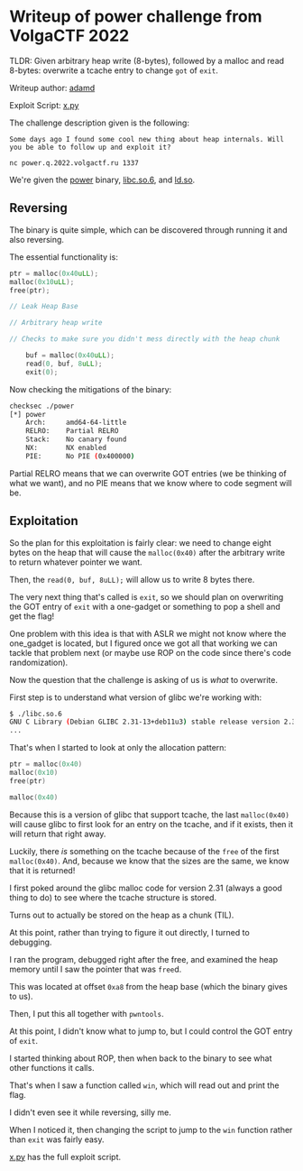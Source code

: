 # Writeup of power challenge from VolgaCTF 2022

TLDR: Given arbitrary heap write (8-bytes), followed by a malloc and read 8-bytes: overwrite a tcache entry to change `got` of `exit`.

Writeup author: [adamd](https://adamdoupe.com)

Exploit Script: [x.py](./x.py)

The challenge description given is the following:

```
Some days ago I found some cool new thing about heap internals. Will you be able to follow up and exploit it?

nc power.q.2022.volgactf.ru 1337

```

We're given the [power](./power) binary, [libc.so.6](./libc.so.6), and [ld.so](./ld.so).

## Reversing

The binary is quite simple, which can be discovered through running it and also reversing.

The essential functionality is:

```C
ptr = malloc(0x40uLL);
malloc(0x10uLL);
free(ptr);

// Leak Heap Base

// Arbitrary heap write

// Checks to make sure you didn't mess directly with the heap chunk

    buf = malloc(0x40uLL);
    read(0, buf, 8uLL);
    exit(0);
```

Now checking the mitigations of the binary:

```bash
checksec ./power
[*] power
    Arch:     amd64-64-little
    RELRO:    Partial RELRO
    Stack:    No canary found
    NX:       NX enabled
    PIE:      No PIE (0x400000)
```

Partial RELRO means that we can overwrite GOT entries (we be thinking of what we want), and no PIE means that we know where to code segment will be.

## Exploitation

So the plan for this exploitation is fairly clear: we need to change eight bytes on the heap that will cause the `malloc(0x40)` after the arbitrary write to return whatever pointer we want.

Then, the `read(0, buf, 8uLL);` will allow us to write 8 bytes there.

The very next thing that's called is `exit`, so we should plan on overwriting the GOT entry of `exit` with a one-gadget or something to pop a shell and get the flag!

One problem with this idea is that with ASLR we might not know where the one_gadget is located, but I figured once we got all that working we can tackle that problem next (or maybe use ROP on the code since there's code randomization).

Now the question that the challenge is asking of us is _what_ to overwrite.

First step is to understand what version of glibc we're working with:

```bash
$ ./libc.so.6
GNU C Library (Debian GLIBC 2.31-13+deb11u3) stable release version 2.31
...
```

That's when I started to look at only the allocation pattern:

```C
ptr = malloc(0x40)
malloc(0x10)
free(ptr)

malloc(0x40)
```


Because this is a version of glibc that support tcache, the last `malloc(0x40)` will cause glibc to first look for an entry on the tcache, and if it exists, then it will return that right away.

Luckily, there _is_ something on the tcache because of the `free` of the first `malloc(0x40)`. 
And, because we know that the sizes are the same, we know that it is returned!

I first poked around the glibc malloc code for version 2.31 (always a good thing to do) to see where the tcache structure is stored.

Turns out to actually be stored on the heap as a chunk (TIL).

At this point, rather than trying to figure it out directly, I turned to debugging.

I ran the program, debugged right after the free, and examined the heap memory until I saw the pointer that was `free`d.

This was located at offset `0xa8` from the heap base (which the binary gives to us).

Then, I put this all together with `pwntools`.

At this point, I didn't know what to jump to, but I could control the GOT entry of `exit`. 

I started thinking about ROP, then when back to the binary to see what other functions it calls.

That's when I saw a function called `win`, which will read out and print the flag.

I didn't even see it while reversing, silly me.

When I noticed it, then changing the script to jump to the `win` function rather than `exit` was fairly easy.

[x.py](./x.py) has the full exploit script. 
